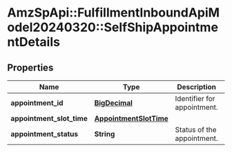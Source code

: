 # AmzSpApi::FulfillmentInboundApiModel20240320::SelfShipAppointmentDetails

## Properties
Name | Type | Description | Notes
------------ | ------------- | ------------- | -------------
**appointment_id** | [**BigDecimal**](BigDecimal.md) | Identifier for appointment. | [optional] 
**appointment_slot_time** | [**AppointmentSlotTime**](AppointmentSlotTime.md) |  | [optional] 
**appointment_status** | **String** | Status of the appointment. | [optional] 

